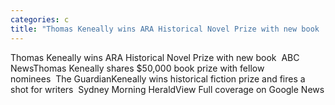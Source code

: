 ```yaml
---
categories: c
title: "Thomas Keneally wins ARA Historical Novel Prize with new book  ABC News"
---
```

Thomas Keneally wins ARA Historical Novel Prize with new book&nbsp;&nbsp;ABC NewsThomas Keneally shares $50,000 book prize with fellow nominees&nbsp;&nbsp;The GuardianKeneally wins historical fiction prize and fires a shot for writers&nbsp;&nbsp;Sydney Morning HeraldView Full coverage on Google News